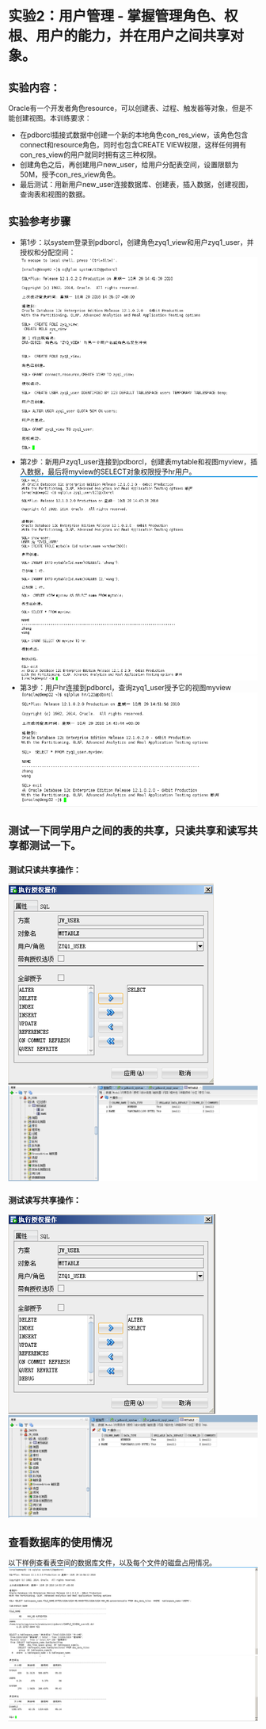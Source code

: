# 实验2：用户管理 - 掌握管理角色、权根、用户的能力，并在用户之间共享对象。
## 实验内容：
Oracle有一个开发者角色resource，可以创建表、过程、触发器等对象，但是不能创建视图。本训练要求：
* 在pdborcl插接式数据中创建一个新的本地角色con_res_view，该角色包含connect和resource角色，同时也包含CREATE VIEW权限，这样任何拥有con_res_view的用户就同时拥有这三种权限。
* 创建角色之后，再创建用户new_user，给用户分配表空间，设置限额为50M，授予con_res_view角色。
* 最后测试：用新用户new_user连接数据库、创建表，插入数据，创建视图，查询表和视图的数据。
## 实验参考步骤
* 第1步：以system登录到pdborcl，创建角色zyq1_view和用户zyq1_user，并授权和分配空间：
![](https://github.com/ZYQHZ/ORACLE/blob/master/test2/1.PNG)
* 第2步：新用户zyq1_user连接到pdborcl，创建表mytable和视图myview，插入数据，最后将myview的SELECT对象权限授予hr用户。
![](https://github.com/ZYQHZ/ORACLE/blob/master/test2/2.png)
![](https://github.com/ZYQHZ/ORACLE/blob/master/test2/22.png)
* 第3步：用户hr连接到pdborcl，查询zyq1_user授予它的视图myview
![](https://github.com/ZYQHZ/ORACLE/blob/master/test2/3.PNG)
## 测试一下同学用户之间的表的共享，只读共享和读写共享都测试一下。
### 测试只读共享操作：
![](https://github.com/ZYQHZ/ORACLE/blob/master/test2/%E5%8F%AA%E8%AF%BB.PNG)
![](https://github.com/ZYQHZ/ORACLE/blob/master/test2/%E5%8F%AA%E8%AF%BB1.PNG)
### 测试读写共享操作：
![](https://github.com/ZYQHZ/ORACLE/blob/master/test2/%E8%AF%BB%E5%86%99.PNG)
![](https://github.com/ZYQHZ/ORACLE/blob/master/test2/%E8%AF%BB%E5%86%991.PNG)
## 查看数据库的使用情况
以下样例查看表空间的数据库文件，以及每个文件的磁盘占用情况。
![](https://github.com/ZYQHZ/ORACLE/blob/master/test2/4.PNG)
![](https://github.com/ZYQHZ/ORACLE/blob/master/test2/44.PNG)
